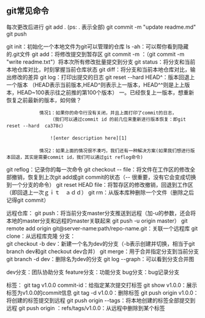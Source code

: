 ## git常见命令

每次更改后进行
     git add .   (ps: . 表示全部)
     git commit -m "update readme.md"
     git push  


git  init：初始化一个本地文件为git可以管理的仓库
ls -ah：可以帮你看到隐藏的.git文件
git  add：将修改提交到暂存区
git  commit -m <message>：（git  commit -m "write readme.txt"）将本次所有修改批量提交到分支
git status：将分支和当前本地仓库对比，时刻掌握当前仓库状态
git diff：将分支和当前本地仓库对比，输出修改的差异
git log：打印出提交的日志
git reset --hard HEAD^：版本回退上一个版本
（HEAD表示当前版本,HEAD^则表示上一版本，HEAD^^则是上上版本，HEAD~100表示往之前推的第100个版本）
        一。已经恢复上一版本，想重新恢复之前最新的版本，如何做？
                    
                情况1：如果你的命令行没有关闭，并且上面打印了commit的日志，
                    （我们可以通过commit id 的前几位来重新进行版本恢复：即git reset --hard  ca378c）
					
					![enter description here][1]
                  
                情况2：如果上面的情况很不凑巧，我们还有一种解决方案(如果我们想进行版本回退，其实是需要commit id，我们可以通过git reflog命令)
                  
				  	
				  
git reflog：记录你的每一次命令
git checkout -- file：将文件在工作区的修改全部撤销，恢复到上次git add或git commit的状态（-- 很重要，没有它会变成切换到一个分支的命令）
git reset HEAD file：将暂存区的修改撤销，回退到工作区（即回退上一次ｇｉｔ　ａｄｄ）
git rm：从版本库种删除一个文件（删除之后记得git commit）

远程仓库：
    git  push：将当前分支master分支推送到远程（加-u的参数，还会将本地的master分支和远程的master关联起来 git  push  -u origin master）
    git remote add origin git@server-name:path/repo-name.git：关联一个远程库
  git clone：从远程库克隆
分支：  
  git checkout -b dev：新建一个名为dev的分支（-b表示创建并切换，相当于git branch dev和git checkout dev合并）
  git merge：用于合并指定分支到当前分支
  git branch -d dev：删除名为dev的分支
  git log --graph：可以看到分支合并图
 
  dev分支：团队协助分支
  feature分支：功能分支
  bug分支：bug记录分支

标签：
  git tag v1.0.0 commit-id：给指定某次提交打标签
  git show v1.0.0：展示标签为v1.0.0的commit信息
  git tag -d v1.0.0：删除标签
  git push origin v1.0.0：将创建的标签提交到远程
  git push origin --tags：将本地创建的标签全部提交到远程
  git push origin ：refs/tags/v1.0.0：从远程中删除到某个标签


  [1]: ./images/Image.png "Image"